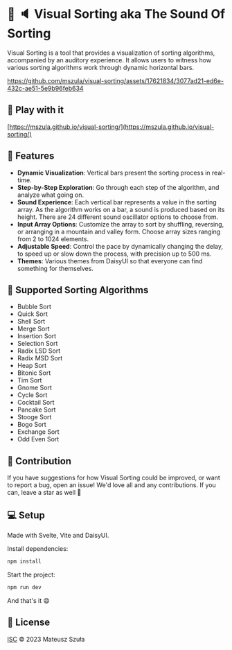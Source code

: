 # 🔮 🔈 Visual Sorting aka The Sound Of Sorting

Visual Sorting is a tool that provides a visualization of sorting algorithms, accompanied by an auditory experience. It allows users to witness how various sorting algorithms work through dynamic horizontal bars.

https://github.com/mszula/visual-sorting/assets/17621834/3077ad21-ed6e-432c-ae51-5e9b96feb634

## 🚀 Play with it

[https://mszula.github.io/visual-sorting/](https://mszula.github.io/visual-sorting/)

## 🌟 Features

- **Dynamic Visualization**: Vertical bars present the sorting process in real-time.
- **Step-by-Step Exploration**: Go through each step of the algorithm, and analyze what going on.
- **Sound Experience**: Each vertical bar represents a value in the sorting array. As the algorithm works on a bar, a sound is produced based on its height. There are 24 different sound oscillator options to choose from.
- **Input Array Options**: Customize the array to sort by shuffling, reversing, or arranging in a mountain and valley form. Choose array sizes ranging from 2 to 1024 elements.
- **Adjustable Speed**: Control the pace by dynamically changing the delay, to speed up or slow down the process, with precision up to 500 ms.
- **Themes**: Various themes from DaisyUI so that everyone can find something for themselves.

## 🤖 Supported Sorting Algorithms

- Bubble Sort
- Quick Sort
- Shell Sort
- Merge Sort
- Insertion Sort
- Selection Sort
- Radix LSD Sort
- Radix MSD Sort
- Heap Sort
- Bitonic Sort
- Tim Sort
- Gnome Sort
- Cycle Sort
- Cocktail Sort
- Pancake Sort
- Stooge Sort
- Bogo Sort
- Exchange Sort
- Odd Even Sort

## 🙌 Contribution

If you have suggestions for how Visual Sorting could be improved, or want to report a bug, open an issue! We'd love all and any contributions. If you can, leave a star as well 🌟

## 💻 Setup

Made with Svelte, Vite and DaisyUI.

Install dependencies:

```bash
npm install
```

Start the project:

```bash
npm run dev
```

And that's it 😄

## 📄 License

[ISC](https://github.com/mszula/visual-sorting/LICENSE) © 2023 Mateusz Szuła
